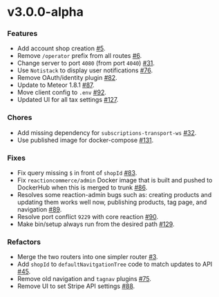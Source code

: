 # v3.0.0-alpha


### Features

- Add account shop creation [#5](https://github.com/reactioncommerce/reaction-admin/pull/5).
- Remove `/operator` prefix from all routes [#6](https://github.com/reactioncommerce/reaction-admin/pull/6).
- Change server to port `4080` (from port `4040`) [#31](https://github.com/reactioncommerce/reaction-admin/pull/31).
- Use `Notistack` to display user notifications [#76](https://github.com/reactioncommerce/reaction-admin/pull/76).
- Remove OAuth/identity plugin [#82](https://github.com/reactioncommerce/reaction-admin/pull/82).
- Update to Meteor 1.8.1 [#87](https://github.com/reactioncommerce/reaction-admin/pull/87).
- Move client config to `.env` [#92](https://github.com/reactioncommerce/reaction-admin/pull/92).
- Updated UI for all tax settings [#127](https://github.com/reactioncommerce/reaction-admin/pull/127).


### Chores

- Add missing dependency for `subscriptions-transport-ws` [#32](https://github.com/reactioncommerce/reaction-admin/pull/32).
- Use published image for docker-compose [#131](https://github.com/reactioncommerce/reaction-admin/pull/131).


### Fixes

- Fix query missing `$` in front of `shopId` [#83](https://github.com/reactioncommerce/reaction-admin/pull/83).
- Fix `reactioncommerce/admin` Docker image that is built and pushed to DockerHub when this is merged to trunk [#86](https://github.com/reactioncommerce/reaction-admin/pull/86).
- Resolves some reaction-admin bugs such as: creating products and updating them works well now, publishing products, tag page, and navigation [#89](https://github.com/reactioncommerce/reaction-admin/pull/89).
- Resolve port conflict `9229` with core reaction [#90](https://github.com/reactioncommerce/reaction-admin/pull/90).
- Make bin/setup always run from the desired path [#129](https://github.com/reactioncommerce/reaction-admin/pull/129).


### Refactors

- Merge the two routers into one simpler router [#3](https://github.com/reactioncommerce/reaction-admin/pull/3).
- Add `shopId` to `defaultNavitgationTree` code to match updates to API [#45](https://github.com/reactioncommerce/reaction-admin/pull/45).
- Remove old navigation and `tagnav` plugins [#75](https://github.com/reactioncommerce/reaction-admin/pull/75).
- Remove UI to set Stripe API settings [#88](https://github.com/reactioncommerce/reaction-admin/pull/88).
